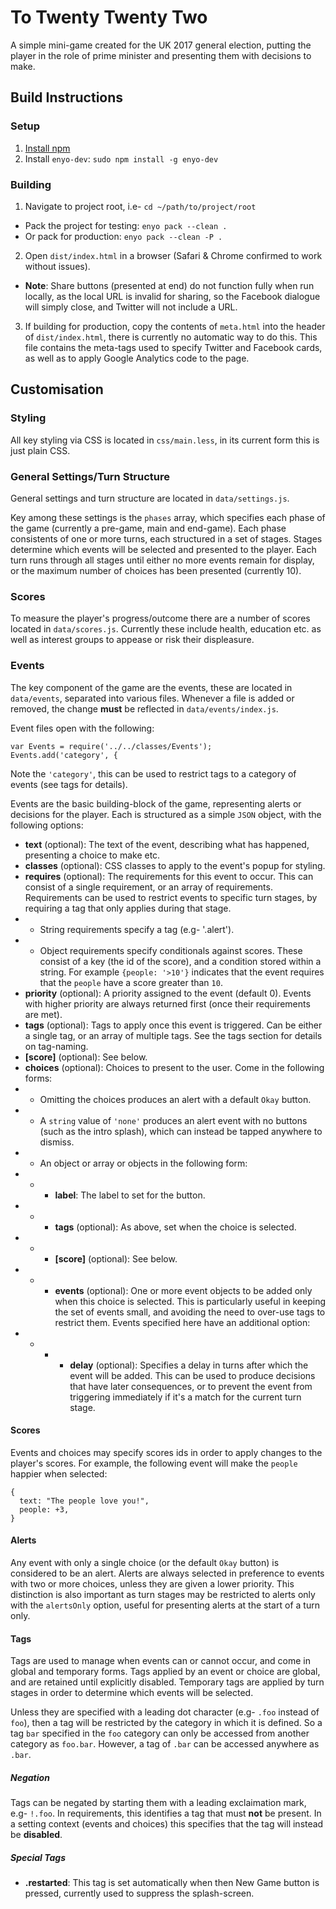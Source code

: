 # To Twenty Twenty Two
A simple mini-game created for the UK 2017 general election, putting the player in the role of prime minister and presenting them with decisions to make.

## Build Instructions
### Setup
1. [Install npm](https://www.npmjs.com)
2. Install `enyo-dev`: `sudo npm install -g enyo-dev`

### Building
1. Navigate to project root, i.e- `cd ~/path/to/project/root`
* Pack the project for testing: `enyo pack --clean .`
* Or pack for production: `enyo pack --clean -P .`
2. Open `dist/index.html` in a browser (Safari & Chrome confirmed to work without issues).
* **Note**: Share buttons (presented at end) do not function fully when run locally, as the local URL is invalid for sharing, so the Facebook dialogue will simply close, and Twitter will not include a URL.
3. If building for production, copy the contents of `meta.html` into the header of `dist/index.html`, there is currently no automatic way to do this. This file contains the meta-tags used to specify Twitter and Facebook cards, as well as to apply Google Analytics code to the page.

## Customisation
### Styling
All key styling via CSS is located in `css/main.less`, in its current form this is just plain CSS.

### General Settings/Turn Structure
General settings and turn structure are located in `data/settings.js`.

Key among these settings is the `phases` array, which specifies each phase of the game (currently a pre-game, main and end-game). Each phase consistents of one or more turns, each structured in a set of stages. Stages determine which events will be selected and presented to the player. Each turn runs through all stages until either no more events remain for display, or the maximum number of choices has been presented (currently 10).

### Scores
To measure the player's progress/outcome there are a number of scores located in `data/scores.js`. Currently these include health, education etc. as well as interest groups to appease or risk their displeasure.

### Events
The key component of the game are the events, these are located in `data/events`, separated into various files. Whenever a file is added or removed, the change **must** be reflected in `data/events/index.js`.

Event files open with the following:
```
var	Events = require('../../classes/Events');
Events.add('category', {
```
Note the `'category'`, this can be used to restrict tags to a category of events (see tags for details).

Events are the basic building-block of the game, representing alerts or decisions for the player. Each is structured as a simple `JSON` object, with the following options:

* **text** (optional): The text of the event, describing what has happened, presenting a choice to make etc.
* **classes** (optional): CSS classes to apply to the event's popup for styling.
* **requires** (optional): The requirements for this event to occur. This can consist of a single requirement, or an array of requirements. Requirements can be used to restrict events to specific turn stages, by requiring a tag that only applies during that stage.
* * String requirements specify a tag (e.g- '.alert').
* * Object requirements specify conditionals against scores. These consist of a key (the id of the score), and a condition stored within a string. For example `{people: '>10'}` indicates that the event requires that the `people` have a score greater than `10`.
* **priority** (optional): A priority assigned to the event (default 0). Events with higher priority are always returned first (once their requirements are met).
* **tags** (optional): Tags to apply once this event is triggered. Can be either a single tag, or an array of multiple tags. See the tags section for details on tag-naming.
* **[score]** (optional): See below.
* **choices** (optional): Choices to present to the user. Come in the following forms:
* * Omitting the choices produces an alert with a default `Okay` button.
* * A `string` value of `'none'` produces an alert event with no buttons (such as the intro splash), which can instead be tapped anywhere to dismiss.
* * An object or array or objects in the following form:
* * * **label**: The label to set for the button.
* * * **tags** (optional): As above, set when the choice is selected.
* * * **[score]** (optional): See below.
* * * **events** (optional): One or more event objects to be added only when this choice is selected. This is particularly useful in keeping the set of events small, and avoiding the need to over-use tags to restrict them. Events specified here have an additional option:
* * * * **delay** (optional): Specifies a delay in turns after which the event will be added. This can be used to produce decisions that have later consequences, or to prevent the event from triggering immediately if it's a match for the current turn stage.

#### Scores
Events and choices may specify scores ids in order to apply changes to the player's scores. For example, the following event will make the `people` happier when selected:
```
{
  text: "The people love you!",
  people: +3,
}
```

#### Alerts
Any event with only a single choice (or the default `Okay` button) is considered to be an alert. Alerts are always selected in preference to events with two or more choices, unless they are given a lower priority. This distinction is also important as turn stages may be restricted to alerts only with the `alertsOnly` option, useful for presenting alerts at the start of a turn only.

#### Tags
Tags are used to manage when events can or cannot occur, and come in global and temporary forms. Tags applied by an event or choice are global, and are retained until explicitly disabled. Temporary tags are applied by turn stages in order to determine which events will be selected.

Unless they are specified with a leading dot character (e.g- `.foo` instead of `foo`), then a tag will be restricted by the category in which it is defined. So a tag `bar` specified in the `foo` category can only be accessed from another category as `foo.bar`. However, a tag of `.bar` can be accessed anywhere as `.bar`.

##### Negation
Tags can be negated by starting them with a leading exclaimation mark, e.g- `!.foo`. In requirements, this identifies a tag that must **not** be present. In a setting context (events and choices) this specifies that the tag will instead be **disabled**.

##### Special Tags
* **.restarted**: This tag is set automatically when then New Game button is pressed, currently used to suppress the splash-screen.
